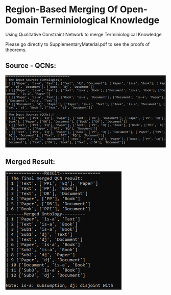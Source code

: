 # Region-Based Merging Of Open-Domain Terminiological Knowledge
Using Qualitative Constraint Network to merge Terminiological Knowledge

Please go directly to SupplementaryMaterial.pdf to see the proofs of theorems.

## Source - QCNs:

![Test Image 1](OntologyQCN.png)

## Merged Result:

![Test Image 1](Result.png)
